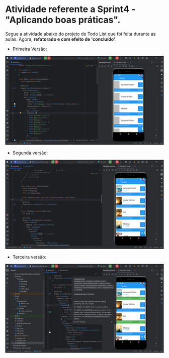 # Atividade referente a Sprint4 - "Aplicando boas práticas".

Segue a atividade abaixo do projeto de Todo List que foi feita durante as aulas. Agora, **refatorado e com efeito de 'concluído'**.

- Primeira Versão:

![img_2.png](img_2.png)

- Segunda versão:

![img_1.png](img_1.png)

- Terceira versão:

![img_5.png](img_5.png)